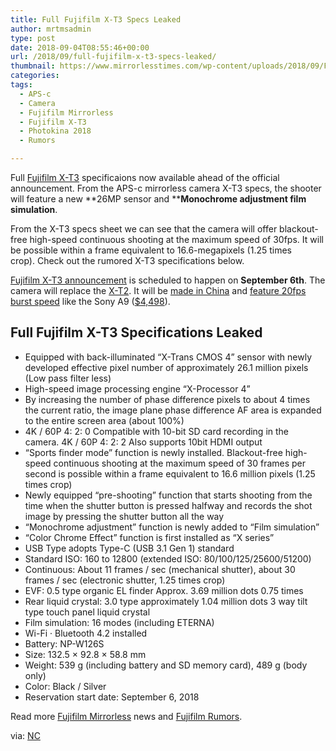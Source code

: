 ```yaml
---
title: Full Fujifilm X-T3 Specs Leaked
author: mrtmsadmin
type: post
date: 2018-09-04T08:55:46+00:00
url: /2018/09/full-fujifilm-x-t3-specs-leaked/
thumbnail: https://www.mirrorlesstimes.com/wp-content/uploads/2018/09/Fuji-X-T3-mirrorless-camera.jpg
categories:
tags:
  - APS-c
  - Camera
  - Fujifilm Mirrorless
  - Fujifilm X-T3
  - Photokina 2018
  - Rumors

---
```

Full <a href="https://www.mirrorlesstimes.com/tags/fujifilm-x-t3/" target="_blank" rel="noopener">Fujifilm X-T3</a> specificaions now available ahead of the official announcement. From the APS-c mirrorless camera X-T3 specs, the shooter will feature a new **26MP sensor and **<span class="notranslate"><strong>Monochrome adjustment film simulation</strong>.</span>

From the X-T3 specs sheet we can see that the camera will offer blackout-free high-speed continuous shooting at the maximum speed of 30fps. It will be possible within a frame equivalent to 16.6-megapixels (1.25 times crop). <span class="s1">Check out the rumored X-T3 specifications below. </span>

<a href="https://www.dailycameranews.com/2018/09/fujifilm-x-t3-announcement/" target="_blank" rel="noopener">Fujifilm X-T3 announcement</a> is scheduled to happen on **September 6th**. The camera will replace the <a href="https://www.dailycameranews.com/2017/06/best-lenses-fujifilm-x-t2/" target="_blank" rel="noopener">X-T2</a>. It will be [made in China][1] and <a href="https://www.mirrorlesstimes.com/2018/08/fuji-x-t3-will-be-a-mini-sony-a9-and-feature-20fps-burst/" target="_blank" rel="noopener">feature 20fps burst speed</a> like the Sony A9 <span class="s1">(<a href="https://www.amazon.com/Sony-Mirrorless-Interchangeable-Lens-Camera-ILCE9/dp/B06ZY7GNKN/?tag=daicamnew-20" data-amzn-asin="B06ZY7GNKN">$4,498</a>). </span>  
<!--more-->

## Full Fujifilm X-T3 Specifications Leaked

  * <span class="notranslate">Equipped with back-illuminated “X-Trans CMOS 4” sensor with newly developed effective pixel number of approximately 26.1 million pixels (Low pass filter less)</span>
  * <span class="notranslate">High-speed image processing engine “X-Processor 4”</span>
  * <span class="notranslate">By increasing the number of phase difference pixels to about 4 times the current ratio, the image plane phase difference AF area is expanded to the entire screen area (about 100%)</span>
  * <span class="notranslate">4K / 60P 4: 2: 0 Compatible with 10-bit SD card recording in the camera.</span> <span class="notranslate">4K / 60P 4: 2: 2 Also supports 10bit HDMI output</span>
  * <span class="notranslate">“Sports finder mode” function is newly installed.</span> <span class="notranslate">Blackout-free high-speed continuous shooting at the maximum speed of 30 frames per second is possible within a frame equivalent to 16.6 million pixels (1.25 times crop)</span>
  * <span class="notranslate">Newly equipped “pre-shooting” function that starts shooting from the time when the shutter button is pressed halfway and records the shot image by pressing the shutter button all the way</span>
  * <span class="notranslate">“Monochrome adjustment” function is newly added to “Film simulation”</span>
  * <span class="notranslate">“Color Chrome Effect” function is first installed as “X series”</span>
  * <span class="notranslate">USB Type adopts Type-C (USB 3.1 Gen 1) standard</span>
  * <span class="notranslate">Standard ISO: 160 to 12800 (extended ISO: 80/100/125/25600/51200)</span>
  * <span class="notranslate">Continuous: About 11 frames / sec (mechanical shutter), about 30 frames / sec (electronic shutter, 1.25 times crop)</span>
  * <span class="notranslate">EVF: 0.5 type organic EL finder Approx. 3.69 million dots 0.75 times</span>
  * <span class="notranslate">Rear liquid crystal: 3.0 type approximately 1.04 million dots 3 way tilt type touch panel liquid crystal</span>
  * <span class="notranslate">Film simulation: 16 modes (including ETERNA)</span>
  * <span class="notranslate">Wi-Fi · Bluetooth 4.2 installed</span>
  * <span class="notranslate">Battery: NP-W126S</span>
  * <span class="notranslate">Size: 132.5 × 92.8 × 58.8 mm</span>
  * <span class="notranslate">Weight: 539 g (including battery and SD memory card), 489 g (body only)</span>
  * <span class="notranslate">Color: Black / Silver</span>
  * <span class="notranslate">Reservation start date: September 6, 2018</span>

Read more [Fujifilm Mirrorless][2] news and <a href="https://www.dailycameranews.com/tag/fujifilm-rumors/" target="_blank" rel="noopener">Fujifilm Rumors</a>.

via: <a href="https://www.nokishita-camera.com/2018/09/x-t3_4.html" target="_blank" rel="nofollow external noopener noreferrer" data-wpel-link="external">NC</a>

 [1]: https://www.dailycameranews.com/2018/07/fujifilm-x-t3-camera-officially-registered-online/
 [2]: https://www.mirrorlesstimes.com/tags/fujifilm-mirrorless/